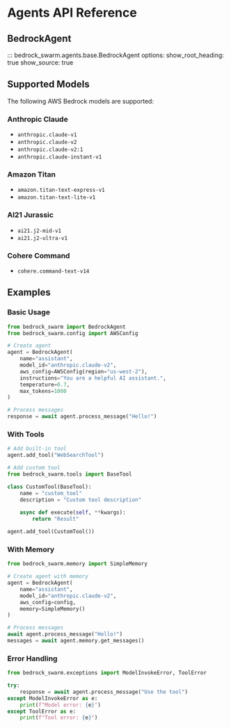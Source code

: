 # Agents API Reference

## BedrockAgent

::: bedrock_swarm.agents.base.BedrockAgent
    options:
      show_root_heading: true
      show_source: true

## Supported Models

The following AWS Bedrock models are supported:

### Anthropic Claude
- `anthropic.claude-v1`
- `anthropic.claude-v2`
- `anthropic.claude-v2:1`
- `anthropic.claude-instant-v1`

### Amazon Titan
- `amazon.titan-text-express-v1`
- `amazon.titan-text-lite-v1`

### AI21 Jurassic
- `ai21.j2-mid-v1`
- `ai21.j2-ultra-v1`

### Cohere Command
- `cohere.command-text-v14`

## Examples

### Basic Usage

```python
from bedrock_swarm import BedrockAgent
from bedrock_swarm.config import AWSConfig

# Create agent
agent = BedrockAgent(
    name="assistant",
    model_id="anthropic.claude-v2",
    aws_config=AWSConfig(region="us-west-2"),
    instructions="You are a helpful AI assistant.",
    temperature=0.7,
    max_tokens=1000
)

# Process messages
response = await agent.process_message("Hello!")
```

### With Tools

```python
# Add built-in tool
agent.add_tool("WebSearchTool")

# Add custom tool
from bedrock_swarm.tools import BaseTool

class CustomTool(BaseTool):
    name = "custom_tool"
    description = "Custom tool description"
    
    async def execute(self, **kwargs):
        return "Result"

agent.add_tool(CustomTool())
```

### With Memory

```python
from bedrock_swarm.memory import SimpleMemory

# Create agent with memory
agent = BedrockAgent(
    name="assistant",
    model_id="anthropic.claude-v2",
    aws_config=config,
    memory=SimpleMemory()
)

# Process messages
await agent.process_message("Hello!")
messages = await agent.memory.get_messages()
```

### Error Handling

```python
from bedrock_swarm.exceptions import ModelInvokeError, ToolError

try:
    response = await agent.process_message("Use the tool")
except ModelInvokeError as e:
    print(f"Model error: {e}")
except ToolError as e:
    print(f"Tool error: {e}")
``` 